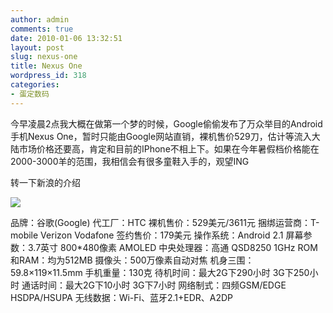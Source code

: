 ```yaml
---
author: admin
comments: true
date: 2010-01-06 13:32:51
layout: post
slug: nexus-one
title: Nexus One
wordpress_id: 318
categories:
- 蛋定数码
---
```


今早凌晨2点我大概在做第一个梦的时候，Google偷偷发布了万众举目的Android手机Nexus One，暂时只能由Google网站直销，裸机售价529刀，估计等流入大陆市场价格还要高，肯定和目前的IPhone不相上下。如果在今年暑假档价格能在2000-3000羊的范围，我相信会有很多童鞋入手的，观望ING

转一下新浪的介绍

![](http://i0.sinaimg.cn/IT/2010/0106/S8531T1262724278287.jpg)

品牌：谷歌(Google) 代工厂：HTC
裸机售价：529美元/3611元
捆绑运营商：T-mobile Verizon Vodafone
签约售价：179美元
操作系统：Android 2.1
屏幕参数：3.7英寸 800*480像素 AMOLED
中央处理器：高通 QSD8250 1GHz
ROM和RAM：均为512MB
摄像头：500万像素自动对焦
机身三围：59.8×119×11.5mm
手机重量：130克
待机时间：最大2G下290小时 3G下250小时
通话时间：最大2G下10小时 3G下7小时
网络制式：四频GSM/EDGE HSDPA/HSUPA
无线数据：Wi-Fi、蓝牙2.1+EDR、A2DP
